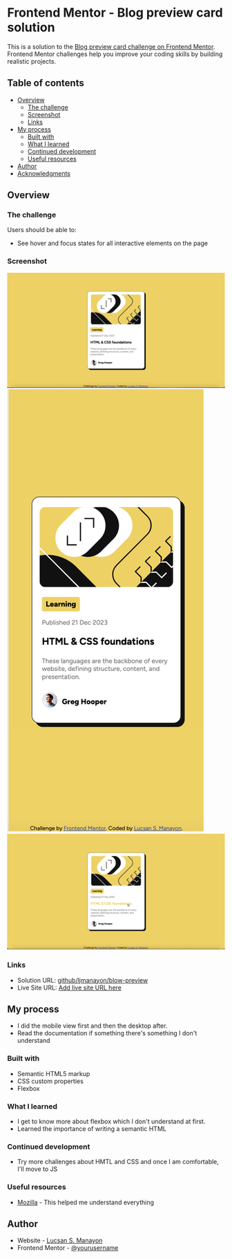 # Frontend Mentor - Blog preview card solution

This is a solution to the [Blog preview card challenge on Frontend Mentor](https://www.frontendmentor.io/challenges/blog-preview-card-ckPaj01IcS). Frontend Mentor challenges help you improve your coding skills by building realistic projects.

## Table of contents

- [Overview](#overview)
  - [The challenge](#the-challenge)
  - [Screenshot](#screenshot)
  - [Links](#links)
- [My process](#my-process)
  - [Built with](#built-with)
  - [What I learned](#what-i-learned)
  - [Continued development](#continued-development)
  - [Useful resources](#useful-resources)
- [Author](#author)
- [Acknowledgments](#acknowledgments)

## Overview

### The challenge

Users should be able to:

- See hover and focus states for all interactive elements on the page

### Screenshot

![Desktop](/screenshots/desktop.png)
![Mobile](/screenshots/mobile.png)
![Hover](/screenshots/active.png)

### Links

- Solution URL: [github/ljmanayon/blow-preview](https://github.com/ljmanayon/blog-preview)
- Live Site URL: [Add live site URL here](https://your-live-site-url.com)

## My process

- I did the mobile view first and then the desktop after.
- Read the documentation if something there's something I don't understand

### Built with

- Semantic HTML5 markup
- CSS custom properties
- Flexbox

### What I learned

- I get to know more about flexbox which I don't understand at first.
- Learned the importance of writing a semantic HTML

### Continued development

- Try more challenges about HMTL and CSS and once I am comfortable, I'll move to JS

### Useful resources

- [Mozilla](https://developer.mozilla.org/en-US/docs/Web/CSS) - This helped me understand everything

## Author

- Website - [Lucsan S. Manayon](https://github.com/ljmanayon)
- Frontend Mentor - [@yourusername](https://www.frontendmentor.io/profile/ljmanayon)
